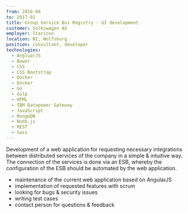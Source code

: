 ```yaml
---
from: 2016-04
to: 2017-01
title: Group Service Bus Registry - UI development
customer: Volkswagen AG
employer: Itaricon
location: NI, Wolfsburg
position: consultant, developer
technologies:
  - AngluarJS
  - Bower
  - CSS
  - CSS Bootstrap
  - Docker
  - Docker
  - Go
  - Gulp
  - HTML
  - IBM Datapower Gateway
  - JavaScript
  - MongoDB
  - Node.js
  - REST
  - Sass
---
```


Development of a web application for requesting necessary integrations between distributed services of the company in a simple & intuitive way. The connection of the services is done via an ESB, whereby the configuration of the ESB should be automated by the web application.

- maintenance of the current web application based on AngularJS
- implementation of requested features with scrum
- looking for bugs & security issues
- writing test cases
- contact person for questions & feedback